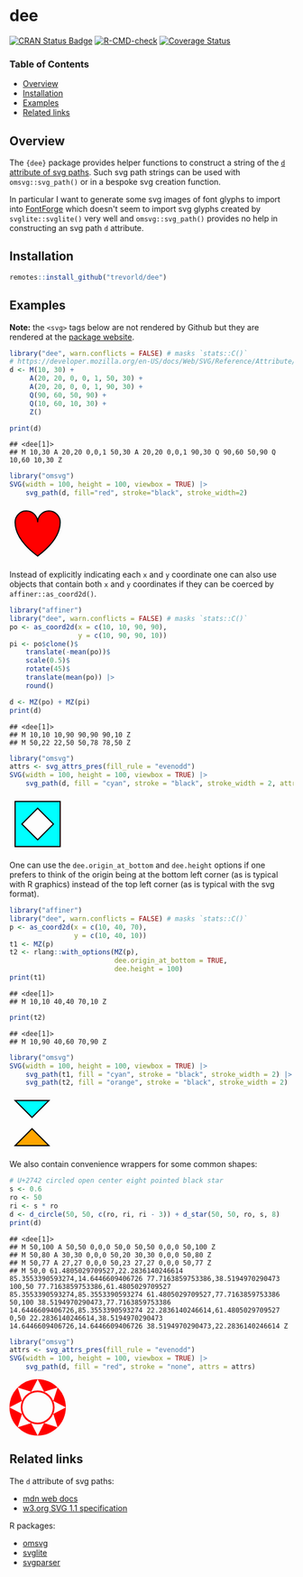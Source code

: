 # dee

[![CRAN Status Badge](https://www.r-pkg.org/badges/version/dee)](https://cran.r-project.org/package=dee)
[![R-CMD-check](https://github.com/trevorld/dee/actions/workflows/R-CMD-check.yaml/badge.svg?branch=main)](https://github.com/trevorld/dee/actions)
[![Coverage Status](https://codecov.io/gh/trevorld/dee/branch/main/graph/badge.svg)](https://app.codecov.io/gh/trevorld/dee)

### Table of Contents

* [Overview](#overview)
* [Installation](#installation)
* [Examples](#examples)
* [Related links](#related)



## <a name="overview">Overview</a>

The `{dee}` package provides helper functions to construct a string of the [`d` attribute of svg paths](https://developer.mozilla.org/en-US/docs/Web/SVG/Reference/Attribute/d).  Such svg path strings can be used with `omsvg::svg_path()` or in a bespoke svg creation function.

In particular I want to generate some svg images of font glyphs to import into [FontForge](https://fontforge.org/docs/index.html) which doesn't seem to import svg glyphs created by `svglite::svglite()` very well and `omsvg::svg_path()` provides no help in constructing an svg path `d` attribute.

## <a name="installation">Installation</a>

```r
remotes::install_github("trevorld/dee")
```

## <a name="examples">Examples</a>

**Note:** the `<svg>` tags below are not rendered by Github but they are rendered at the [package website](https://trevorldavis.com/R/dee/dev/#examples).


``` r
library("dee", warn.conflicts = FALSE) # masks `stats::C()`
# https://developer.mozilla.org/en-US/docs/Web/SVG/Reference/Attribute/d#example
d <- M(10, 30) +
     A(20, 20, 0, 0, 1, 50, 30) +
     A(20, 20, 0, 0, 1, 90, 30) +
     Q(90, 60, 50, 90) +
     Q(10, 60, 10, 30) +
     Z()

print(d)
```

```
## <dee[1]>
## M 10,30 A 20,20 0,0,1 50,30 A 20,20 0,0,1 90,30 Q 90,60 50,90 Q 10,60 10,30 Z
```


``` r
library("omsvg")
SVG(width = 100, height = 100, viewbox = TRUE) |>
    svg_path(d, fill="red", stroke="black", stroke_width=2)
```

<!--html_preserve--><svg width="100" height="100" viewBox="0 0 100 100">
  <path d="M 10,30 A 20,20 0,0,1 50,30 A 20,20 0,0,1 90,30 Q 90,60 50,90 Q 10,60 10,30 Z" stroke="black" stroke-width="2" fill="red"/>
</svg><!--/html_preserve-->

Instead of explicitly indicating each `x` and `y` coordinate one
can also use objects that contain both `x` and `y` coordinates
if they can be coerced by `affiner::as_coord2d()`.


``` r
library("affiner")
library("dee", warn.conflicts = FALSE) # masks `stats::C()`
po <- as_coord2d(x = c(10, 10, 90, 90),
                 y = c(10, 90, 90, 10))
pi <- po$clone()$
    translate(-mean(po))$
    scale(0.5)$
    rotate(45)$
    translate(mean(po)) |>
    round()

d <- MZ(po) + MZ(pi)
print(d)
```

```
## <dee[1]>
## M 10,10 10,90 90,90 90,10 Z 
## M 50,22 22,50 50,78 78,50 Z
```


``` r
library("omsvg")
attrs <- svg_attrs_pres(fill_rule = "evenodd")
SVG(width = 100, height = 100, viewbox = TRUE) |>
    svg_path(d, fill = "cyan", stroke = "black", stroke_width = 2, attrs = attrs)
```

<!--html_preserve--><svg width="100" height="100" viewBox="0 0 100 100">
  <path d="M 10,10 10,90 90,90 90,10 Z M 50,22 22,50 50,78 78,50 Z" stroke="black" stroke-width="2" fill="cyan" fill-rule="evenodd"/>
</svg><!--/html_preserve-->

One can use the `dee.origin_at_bottom` and `dee.height` options if one
prefers to think of the origin being at the bottom left corner (as is typical
with R graphics) instead of the top left corner (as is typical with the svg format).


``` r
library("affiner")
library("dee", warn.conflicts = FALSE) # masks `stats::C()`
p <- as_coord2d(x = c(10, 40, 70),
                y = c(10, 40, 10))
t1 <- MZ(p)
t2 <- rlang::with_options(MZ(p),
                          dee.origin_at_bottom = TRUE,
                          dee.height = 100)
print(t1)
```

```
## <dee[1]>
## M 10,10 40,40 70,10 Z
```

``` r
print(t2)
```

```
## <dee[1]>
## M 10,90 40,60 70,90 Z
```


``` r
library("omsvg")
SVG(width = 100, height = 100, viewbox = TRUE) |>
    svg_path(t1, fill = "cyan", stroke = "black", stroke_width = 2) |>
    svg_path(t2, fill = "orange", stroke = "black", stroke_width = 2)
```

<!--html_preserve--><svg width="100" height="100" viewBox="0 0 100 100">
  <path d="M 10,10 40,40 70,10 Z" stroke="black" stroke-width="2" fill="cyan"/>
  <path d="M 10,90 40,60 70,90 Z" stroke="black" stroke-width="2" fill="orange"/>
</svg><!--/html_preserve-->

We also contain convenience wrappers for some common shapes:


``` r
# U+2742 circled open center eight pointed black star
s <- 0.6
ro <- 50
ri <- s * ro
d <- d_circle(50, 50, c(ro, ri, ri - 3)) + d_star(50, 50, ro, s, 8)
print(d)
```

```
## <dee[1]>
## M 50,100 A 50,50 0,0,0 50,0 50,50 0,0,0 50,100 Z 
## M 50,80 A 30,30 0,0,0 50,20 30,30 0,0,0 50,80 Z 
## M 50,77 A 27,27 0,0,0 50,23 27,27 0,0,0 50,77 Z 
## M 50,0 61.4805029709527,22.2836140246614 85.3553390593274,14.6446609406726 77.7163859753386,38.5194970290473 100,50 77.7163859753386,61.4805029709527 85.3553390593274,85.3553390593274 61.4805029709527,77.7163859753386 50,100 38.5194970290473,77.7163859753386 14.6446609406726,85.3553390593274 22.2836140246614,61.4805029709527 0,50 22.2836140246614,38.5194970290473 14.6446609406726,14.6446609406726 38.5194970290473,22.2836140246614 Z
```


``` r
library("omsvg")
attrs <- svg_attrs_pres(fill_rule = "evenodd")
SVG(width = 100, height = 100, viewbox = TRUE) |>
    svg_path(d, fill = "red", stroke = "none", attrs = attrs)
```

<!--html_preserve--><svg width="100" height="100" viewBox="0 0 100 100">
  <path d="M 50,100 A 50,50 0,0,0 50,0 50,50 0,0,0 50,100 Z M 50,80 A 30,30 0,0,0 50,20 30,30 0,0,0 50,80 Z M 50,77 A 27,27 0,0,0 50,23 27,27 0,0,0 50,77 Z M 50,0 61.4805029709527,22.2836140246614 85.3553390593274,14.6446609406726 77.7163859753386,38.5194970290473 100,50 77.7163859753386,61.4805029709527 85.3553390593274,85.3553390593274 61.4805029709527,77.7163859753386 50,100 38.5194970290473,77.7163859753386 14.6446609406726,85.3553390593274 22.2836140246614,61.4805029709527 0,50 22.2836140246614,38.5194970290473 14.6446609406726,14.6446609406726 38.5194970290473,22.2836140246614 Z" stroke="none" fill="red" fill-rule="evenodd"/>
</svg><!--/html_preserve-->

## <a name="related">Related links</a>

The `d` attribute of svg paths:

* [mdn web docs](https://developer.mozilla.org/en-US/docs/Web/SVG/Reference/Attribute/d)
* [w3.org SVG 1.1 specification](https://www.w3.org/TR/2011/REC-SVG11-20110816/paths.html#PathData)

R packages:

* [omsvg](https://github.com/rich-iannone/omsvg)
* [svglite](https://github.com/r-lib/svglite)
* [svgparser](https://github.com/coolbutuseless/svgparser)
